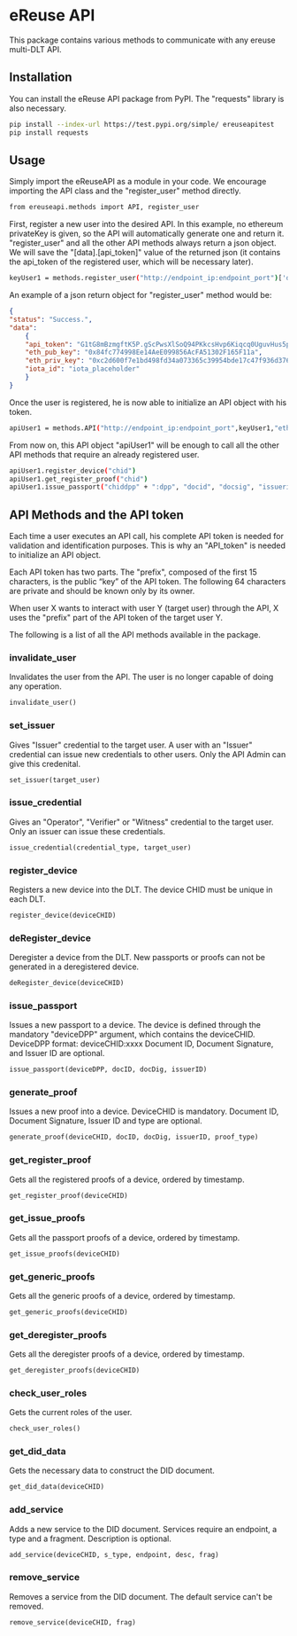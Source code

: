 # eReuse API 

This package contains various methods to communicate with any ereuse multi-DLT API.

## Installation

You can install the eReuse API package from PyPI. The "requests" library is also necessary.

```sh
pip install --index-url https://test.pypi.org/simple/ ereuseapitest
pip install requests
```

## Usage

Simply import the eReuseAPI as a module in your code. We encourage importing the API class
and the "register_user" method directly.

```sh
from ereuseapi.methods import API, register_user
```

First, register a new user into the desired API. In this example, no ethereum privateKey is given, so the API will automatically
generate one and return it. "register_user" and all the other API methods always return a json object. We will save the "[data].[api_token]"
value of the returned json (it contains the api_token of the registered user, which will be necessary later).

```sh
keyUser1 = methods.register_user("http://endpoint_ip:endpoint_port")['data']['api_token']
```

An example of a json return object for "register_user" method would be:

```json
{
"status": "Success.", 
"data":
    {
    "api_token": "G1tG8mBzmgftK5P.gScPwsXlSoQ94PKkcsHvp6Kiqcq0UguvHus5pytfe5qb9HGANhbWUyvIEZS7ro9y", 
    "eth_pub_key": "0x84fc774998Ee14AeE099856AcFA51302F165F11a",
    "eth_priv_key": "0xc2d600f7e1bd498fd34a073365c39954bde17c47f936d376c190ff8ff4094030",
    "iota_id": "iota_placeholder"
    }
}
```

Once the user is registered, he is now able to initialize an API object with his token.

```sh
apiUser1 = methods.API("http://endpoint_ip:endpoint_port",keyUser1,"ethereum")
```

From now on, this API object "apiUser1" will be enough to call all the other API methods that require an already registered user.

```sh
apiUser1.register_device("chid")
apiUser1.get_register_proof("chid")
apiUser1.issue_passport("chiddpp" + ":dpp", "docid", "docsig", "issuerid")
```

## API Methods and the API token

Each time a user executes an API call, his complete API token is needed for validation and identification purposes. This is why an "API_token" is needed to initialize an API object.

Each API token has two parts. The "prefix", composed of the first 15 characters, is the public “key” of the API token. The following 64 characters are private and should be known only by its owner.

When user X wants to interact with user Y (target user) through the API, X uses the "prefix" part of the API token of the target user Y.

The following is a list of all the API methods available in the package.

### invalidate_user
Invalidates the user from the API. The user is no longer capable of doing any operation.

```python
invalidate_user()
```
### set_issuer
Gives "Issuer" credential to the target user. A user with an "Issuer" credential can issue new credentials to other users. Only the API Admin can give this credenital.
```python
set_issuer(target_user)
```

### issue_credential
Gives an "Operator", "Verifier" or "Witness" credential to the target user. Only an issuer can issue these credentials.
```python
issue_credential(credential_type, target_user)
```

### register_device
Registers a new device into the DLT. The device CHID must be unique in each DLT.
```python
register_device(deviceCHID)
```


### deRegister_device
Deregister a device from the DLT. New passports or proofs can not be generated in a deregistered device.

```python
deRegister_device(deviceCHID)
```

### issue_passport
Issues a new passport to a device. The device is defined through the mandatory "deviceDPP" argument, which contains the deviceCHID. 
        DeviceDPP format: deviceCHID:xxxx
        Document ID, Document Signature, and Issuer ID are optional.

```python
issue_passport(deviceDPP, docID, docDig, issuerID)
```

### generate_proof
Issues a new proof into a device. DeviceCHID is mandatory.
Document ID, Document Signature, Issuer ID and type are optional.

```python
generate_proof(deviceCHID, docID, docDig, issuerID, proof_type)
```

### get_register_proof
Gets all the registered proofs of a device, ordered by timestamp.
```python
get_register_proof(deviceCHID)
```

### get_issue_proofs
Gets all the passport proofs of a device, ordered by timestamp.
```python
get_issue_proofs(deviceCHID)
```

### get_generic_proofs
Gets all the generic proofs of a device, ordered by timestamp.
```python
get_generic_proofs(deviceCHID)
```


### get_deregister_proofs
Gets all the deregister proofs of a device, ordered by timestamp.
```python
get_deregister_proofs(deviceCHID)
```

### check_user_roles
Gets the current roles of the user.
```python
check_user_roles()
```

### get_did_data
Gets the necessary data to construct the DID document.
```python
get_did_data(deviceCHID)
```

### add_service
Adds a new service to the DID document. Services require an endpoint, a type and a fragment. Description is optional.
```python
add_service(deviceCHID, s_type, endpoint, desc, frag)
```


### remove_service
Removes a service from the DID document. The default service can't be removed.
```python
remove_service(deviceCHID, frag)
```

